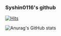 ### Syshin0116's github

[![Hits](https://hits.seeyoufarm.com/api/count/incr/badge.svg?url=https%3A%2F%2Fgithub.com%2Fkoeun23%2FCHOI_KOEUN&count_bg=%23B7FF8C&title_bg=%2300E294&icon=&icon_color=%23E7E7E7&title=hits&edge_flat=false)](https://hits.seeyoufarm.com)

![Anurag's GitHub stats](https://github-readme-stats.vercel.app/api?username=koeun23&show_icons=true&theme=tokyonight)
